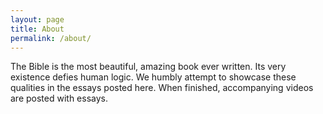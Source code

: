 ```yaml
---
layout: page
title: About
permalink: /about/
---
```


The Bible is the most beautiful, amazing book ever written. Its very existence defies human logic. We humbly attempt to showcase these qualities in the essays posted here. When finished, accompanying videos are posted with essays.   
